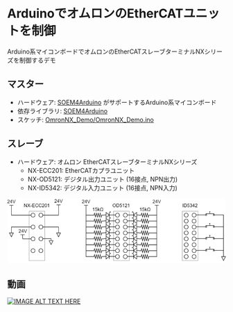 # ArduinoでオムロンのEtherCATユニットを制御

Arduino系マイコンボードでオムロンのEtherCATスレーブターミナルNXシリーズを制御するデモ

## マスター
- ハードウェア: [SOEM4Arduino](https://github.com/lipoyang/SOEM4Arduino) がサポートするArduino系マイコンボード
- 依存ライブラリ: [SOEM4Arduino](https://github.com/lipoyang/SOEM4Arduino)
- スケッチ: [OmronNX_Demo/OmronNX_Demo.ino](OmronNX_Demo/OmronNX_Demo.ino)

## スレーブ
- ハードウェア: オムロン EtherCATスレーブターミナルNXシリーズ
    - NX-ECC201: EtherCATカプラユニット
    - NX-OD5121: デジタル出力ユニット (16接点, NPN出力)
    - NX-ID5342: デジタル入力ユニット (16接点, NPN入力)

![結線図](diagram.png)

## 動画
[![IMAGE ALT TEXT HERE](https://img.youtube.com/vi/fgk8F0t40R8/0.jpg)](https://www.youtube.com/watch?v=fgk8F0t40R8)


